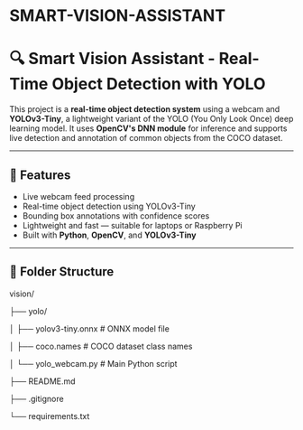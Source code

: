 # SMART-VISION-ASSISTANT
# 🔍 Smart Vision Assistant - Real-Time Object Detection with YOLO

This project is a **real-time object detection system** using a webcam and **YOLOv3-Tiny**, a lightweight variant of the YOLO (You Only Look Once) deep learning model. It uses **OpenCV's DNN module** for inference and supports live detection and annotation of common objects from the COCO dataset.

---

## 📸 Features

- Live webcam feed processing
- Real-time object detection using YOLOv3-Tiny
- Bounding box annotations with confidence scores
- Lightweight and fast — suitable for laptops or Raspberry Pi
- Built with **Python**, **OpenCV**, and **YOLOv3-Tiny**

---

## 📁 Folder Structure
vision/

├── yolo/

│   ├── yolov3-tiny.onnx       # ONNX model file

│   ├── coco.names             # COCO dataset class names

│   └── yolo_webcam.py         # Main Python script

├── README.md

├── .gitignore

└── requirements.txt

